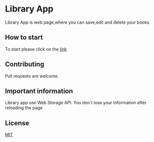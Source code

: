 # Library App

Library App is web page,where you can save,edit and delete your books

## How to start
To start please click on the <a href="andreyoch.github.io/library_app/">link</a> 


## Contributing
Pull requests are welcome. 

## Important information
Library app use Web Storage API.
You don`t lose your information after reloading the page

## License
[MIT](https://choosealicense.com/licenses/mit/)
